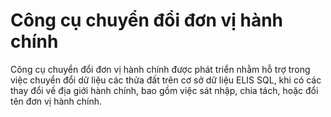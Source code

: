 # Công cụ chuyển đổi đơn vị hành chính

Công cụ chuyển đổi đơn vị hành chính được phát triển nhằm hỗ trợ trong việc chuyển đổi dữ liệu các thửa đất trên cơ sở dữ liệu ELIS SQL, khi có các thay đổi về địa giới hành chính, bao gồm việc sát nhập, chia tách, hoặc đổi tên đơn vị hành chính.